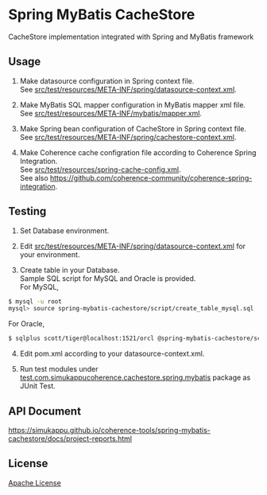 # Spring MyBatis CacheStore  
CacheStore implementation integrated with Spring and MyBatis framework

## Usage
1. Make datasource configuration in Spring context file.  
See [src/test/resources/META-INF/spring/datasource-context.xml](src/test/resources/META-INF/spring/datasource-context.xml).

2. Make MyBatis SQL mapper configuration in MyBatis mapper xml file.  
See [src/test/resources/META-INF/mybatis/mapper.xml](src/test/resources/META-INF/mybatis/mapper.xml).

3. Make Spring bean configuration of CacheStore in Spring context file.  
See [src/test/resources/META-INF/spring/cachestore-context.xml](src/test/resources/META-INF/spring/cachestore-context.xml).

4. Make Coherence cache configration file according to Coherence Spring Integration.  
See [src/test/resources/spring-cache-config.xml](src/test/resources/spring-cache-config.xml).  
See also <https://github.com/coherence-community/coherence-spring-integration>.

## Testing
1. Set Database environment.

2. Edit [src/test/resources/META-INF/spring/datasource-context.xml](src/test/resources/META-INF/spring/datasource-context.xml) for your environment.

3. Create table in your Database.  
Sample SQL script for MySQL and Oracle is provided.  
For MySQL, 
```sh
$ mysql -u root
mysql> source spring-mybatis-cachestore/script/create_table_mysql.sql
```  
For Oracle, 
```sh
$ sqlplus scott/tiger@localhost:1521/orcl @spring-mybatis-cachestore/script/create_table_oracle.sql
```  

4. Edit pom.xml according to your datasource-context.xml.

5. Run test modules under [test.com.simukappucoherence.cachestore.spring.mybatis](src/test/java/test/com/simukappu/coherence/cachestore/spring/mybatis) package as JUnit Test.

## API Document
<https://simukappu.github.io/coherence-tools/spring-mybatis-cachestore/docs/project-reports.html>

## License
[Apache License](LICENSE)
